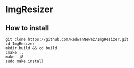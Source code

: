 # ImgResizer

## How to install 

```
git clone https://github.com/RedwanNewaz/ImgResizer.git
cd ImgResizer
mkdir build && cd build 
cmake .. 
make -j8
sudo make install
```
